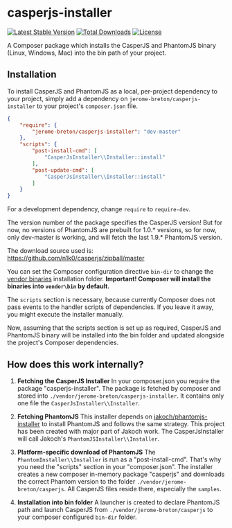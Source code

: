 casperjs-installer
===================

[![Latest Stable Version](https://poser.pugx.org/jerome-breton/casperjs-installer/version.png)](https://packagist.org/packages/jerome-breton/casperjs-installer)
[![Total Downloads](https://poser.pugx.org/jerome-breton/casperjs-installer/d/total.png)](https://packagist.org/packages/jerome-breton/casperjs-installer)
[![License](https://poser.pugx.org/jerome-breton/casperjs-installer/license.png)](https://packagist.org/packages/jerome-breton/casperjs-installer)

A Composer package which installs the CasperJS and PhantomJS binary (Linux, Windows, Mac) into the bin path of your 
project.

## Installation

To install CasperJS and PhantomJS as a local, per-project dependency to your project, simply add a dependency on 
`jerome-breton/casperjs-installer` to your project's `composer.json` file.


```json
{
    "require": {
        "jerome-breton/casperjs-installer": "dev-master"
    },
    "scripts": {
        "post-install-cmd": [
            "CasperJsInstaller\\Installer::install"
        ],
        "post-update-cmd": [
            "CasperJsInstaller\\Installer::install"
        ]
    }
}
```

For a development dependency, change `require` to `require-dev`.

The version number of the package specifies the CasperJS version! But for now, no versions of PhantomJS are prebuilt
for 1.0.* versions, so for now, only dev-master is working, and will fetch the last 1.9.* PhantomJS version.

The download source used is: https://github.com/n1k0/casperjs/zipball/master

You can set the Composer configuration directive `bin-dir` to change the 
[vendor binaries](https://getcomposer.org/doc/articles/vendor-binaries.md#can-vendor-binaries-be-installed-somewhere-other-than-vendor-bin-) 
installation folder. **Important! Composer will install the binaries into `vendor\bin` by default.**

The `scripts` section is necessary, because currently Composer does not pass events to the handler scripts of 
dependencies. If you leave it away, you might execute the installer manually.

Now, assuming that the scripts section is set up as required, CasperJS and PhantomJS binary
will be installed into the bin folder and updated alongside the project's Composer dependencies.

## How does this work internally?

1. **Fetching the CasperJS Installer**
In your composer.json you require the package "casperjs-installer".
The package is fetched by composer and stored into `./vendor/jerome-breton/casperjs-installer`.
It contains only one file the `CasperJsInstaller\\Installer`.

2. **Fetching PhantomJS**
This installer depends on [jakoch/phantomjs-installer](https://github.com/jakoch/phantomjs-installer) to install 
PhantomJS and follows the same strategy. This project has been created with major part of Jakoch work. The 
CasperJsInstaller will call Jakoch's `PhantomJSInstaller\\Installer`.

2. **Platform-specific download of PhantomJS**
The `PhantomInstaller\\Installer` is run as a "post-install-cmd". That's why you need the "scripts" section in your 
"composer.json". The installer creates a new composer in-memory package "casperjs" and downloads the correct Phantom 
version to the folder `./vendor/jerome-breton/casperjs`. All CasperJS files reside there, especially the `samples`.

3. **Installation into bin folder**
A launcher is created to declare PhantomJS path and launch CasperJS from `./vendor/jerome-breton/casperjs` to your 
composer configured `bin-dir` folder.
